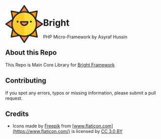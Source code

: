 <img src="logo.svg" width="120" align="left" />

# Bright
PHP Micro-Framework by Asyraf Hussin

## About this Repo
This Repo is Main Core Library for [Bright Framework](https://brightframework.psm.my)

## Contributing
If you spot any errors, typos or missing information, please submit a pull request.

## Credits
* Icons made by [Freepik](http://www.freepik.com) from [www.flaticon.com](https://www.flaticon.com/) is licensed by [CC 3.0 BY](http://creativecommons.org/licenses/by/3.0/) 